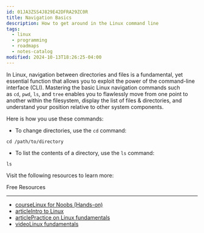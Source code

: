 ```yaml
---
id: 01JA3ZSS4J829E42DFRA29ZC0R
title: Navigation Basics
description: How to get around in the Linux command line
tags:
  - linux
  - programming
  - roadmaps
  - notes-catalog
modified: 2024-10-13T18:26:25-04:00
---
```

In Linux, navigation between directories and files is a fundamental, yet essential function that allows you to exploit the power of the command-line interface (CLI). Mastering the basic Linux navigation commands such as `cd`, `pwd`, `ls`, and `tree` enables you to flawlessly move from one point to another within the filesystem, display the list of files & directories, and understand your position relative to other system components.

Here is how you use these commands:

- To change directories, use the `cd` command:

```
cd /path/to/directory
```

- To list the contents of a directory, use the `ls` command:

```
ls
```

Visit the following resources to learn more:

Free Resources

---

- [courseLinux for Noobs (Hands-on)](https://labex.io/courses/linux-for-noobs)
- [articleIntro to Linux](https://www.linkedin.com/pulse/intro-linux-fundamentals-what-hillary-nyakundi-4u7af/)
- [articlePractice on Linux fundamentals](https://linuxjourney.com/)
- [videoLinux fundamentals](https://www.youtube.com/watch?v=kPylihJRG70&t=1381s&ab_channel=TryHackMe)